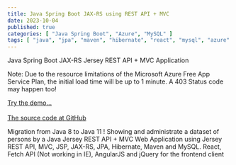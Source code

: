```yaml
---
title: Java Spring Boot JAX-RS using REST API + MVC
date: 2023-10-04
published: true
categories: [ "Java Spring Boot", "Azure", "MySQL" ]
tags: [ "java", "jpa", "maven", "hibernate", "react", "mysql", "azure" ]
---
```



Java Spring Boot JAX-RS Jersey REST API + MVC Application

<p>Note: Due to the resource limitations of the Microsoft Azure Free App Service Plan, the initial load time will be up to 1 minute. A 403 Status code may happen too!</p>

<a href="https://pso-jersey-rest.azurewebsites.net" target="_blank" title="Java">Try the demo...</a>
<br /><br />
<a href="https://github.com/persteenolsen/springboot-jersey-rest-jpa" target="_blank">The source code at GitHub</a>

Migration from Java 8 to Java 11 ! Showing and administrate a dataset of persons by a Java Jersey REST API + MVC Web Application using Jersey REST API, MVC, JSP, JAX-RS, JPA, Hibernate, Maven and MySQL. React, Fetch API (Not working in IE), AngularJS and jQuery for the frontend client



